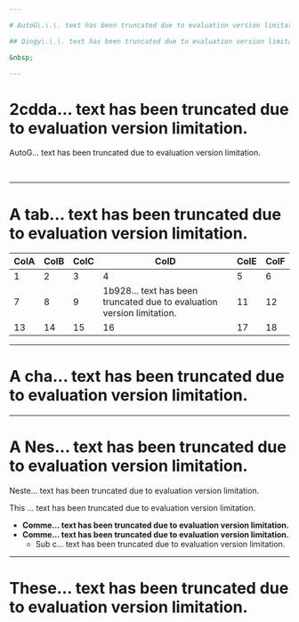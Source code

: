 ```yaml
---  

# AutoG\.\.\. text has been truncated due to evaluation version limitation\. #  

## Qingy\.\.\. text has been truncated due to evaluation version limitation\.\, Ahme\.\.\. text has been truncated due to evaluation version limitation\. ##  

&nbsp;  

---  
```


# 2cdda\.\.\. text has been truncated due to evaluation version limitation\. #  

AutoG\.\.\. text has been truncated due to evaluation version limitation\.  

&nbsp;  

---  

# A tab\.\.\. text has been truncated due to evaluation version limitation\. #  

|ColA|ColB|ColC|ColD|ColE|ColF|
|-|-|-|-|-|-|
|1|2|3|4|5|6|
|7|8|9|1b928\.\.\. text has been truncated due to evaluation version limitation\.|11|12|
|13|14|15|16|17|18|  

---  

# A cha\.\.\. text has been truncated due to evaluation version limitation\. #  

---  

# A Nes\.\.\. text has been truncated due to evaluation version limitation\. #  

Neste\.\.\. text has been truncated due to evaluation version limitation\.  

   

This \.\.\. text has been truncated due to evaluation version limitation\.  
- **Comme\.\.\. text has been truncated due to evaluation version limitation\.**  
- **Comme\.\.\. text has been truncated due to evaluation version limitation\.**  
    - Sub c\.\.\. text has been truncated due to evaluation version limitation\.  

---  

# These\.\.\. text has been truncated due to evaluation version limitation\. #  
